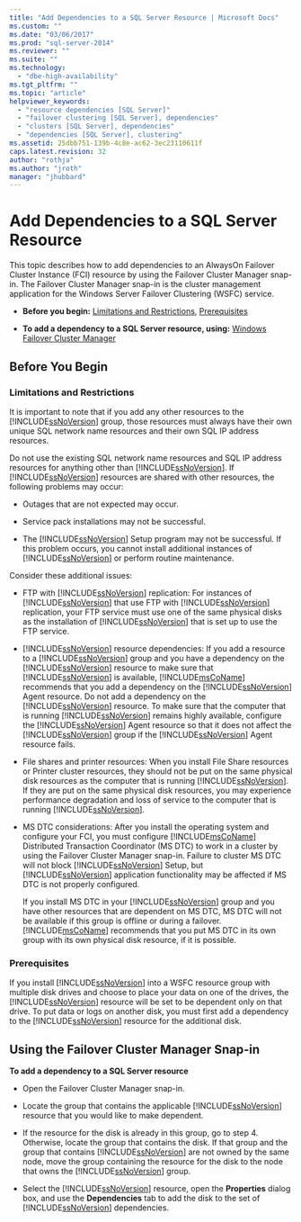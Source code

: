 ```yaml
---
title: "Add Dependencies to a SQL Server Resource | Microsoft Docs"
ms.custom: ""
ms.date: "03/06/2017"
ms.prod: "sql-server-2014"
ms.reviewer: ""
ms.suite: ""
ms.technology: 
  - "dbe-high-availability"
ms.tgt_pltfrm: ""
ms.topic: "article"
helpviewer_keywords: 
  - "resource dependencies [SQL Server]"
  - "failover clustering [SQL Server], dependencies"
  - "clusters [SQL Server], dependencies"
  - "dependencies [SQL Server], clustering"
ms.assetid: 25dbb751-139b-4c8e-ac62-3ec23110611f
caps.latest.revision: 32
author: "rothja"
ms.author: "jroth"
manager: "jhubbard"
---
```

# Add Dependencies to a SQL Server Resource
  This topic describes how to add dependencies to an AlwaysOn Failover Cluster Instance (FCI) resource by using the Failover Cluster Manager snap-in. The Failover Cluster Manager snap-in is the cluster management application for the Windows Server Failover Clustering (WSFC) service.  
  
-   **Before you begin:**  [Limitations and Restrictions](#Restrictions), [Prerequisites](#Prerequisites)  
  
-   **To add a dependency to a SQL Server resource, using:** [Windows Failover Cluster Manager](#WinClusManager)  
  
##  <a name="BeforeYouBegin"></a> Before You Begin  
  
###  <a name="Restrictions"></a> Limitations and Restrictions  
 It is important to note that if you add any other resources to the [!INCLUDE[ssNoVersion](../includes/ssnoversion-md.md)] group, those resources must always have their own unique SQL network name resources and their own SQL IP address resources.  
  
 Do not use the existing SQL network name resources and SQL IP address resources for anything other than [!INCLUDE[ssNoVersion](../includes/ssnoversion-md.md)]. If [!INCLUDE[ssNoVersion](../includes/ssnoversion-md.md)] resources are shared with other resources, the following problems may occur:  
  
-   Outages that are not expected may occur.  
  
-   Service pack installations may not be successful.  
  
-   The [!INCLUDE[ssNoVersion](../includes/ssnoversion-md.md)] Setup program may not be successful. If this problem occurs, you cannot install additional instances of [!INCLUDE[ssNoVersion](../includes/ssnoversion-md.md)] or perform routine maintenance.  
  
 Consider these additional issues:  
  
-   FTP with [!INCLUDE[ssNoVersion](../includes/ssnoversion-md.md)] replication: For instances of [!INCLUDE[ssNoVersion](../includes/ssnoversion-md.md)] that use FTP with [!INCLUDE[ssNoVersion](../includes/ssnoversion-md.md)] replication, your FTP service must use one of the same physical disks as the installation of [!INCLUDE[ssNoVersion](../includes/ssnoversion-md.md)] that is set up to use the FTP service.  
  
-   [!INCLUDE[ssNoVersion](../includes/ssnoversion-md.md)] resource dependencies: If you add a resource to a [!INCLUDE[ssNoVersion](../includes/ssnoversion-md.md)] group and you have a dependency on the [!INCLUDE[ssNoVersion](../includes/ssnoversion-md.md)] resource to make sure that [!INCLUDE[ssNoVersion](../includes/ssnoversion-md.md)] is available, [!INCLUDE[msCoName](../includes/msconame-md.md)] recommends that you add a dependency on the [!INCLUDE[ssNoVersion](../includes/ssnoversion-md.md)] Agent resource. Do not add a dependency on the [!INCLUDE[ssNoVersion](../includes/ssnoversion-md.md)] resource. To make sure that the computer that is running [!INCLUDE[ssNoVersion](../includes/ssnoversion-md.md)] remains highly available, configure the [!INCLUDE[ssNoVersion](../includes/ssnoversion-md.md)] Agent resource so that it does not affect the [!INCLUDE[ssNoVersion](../includes/ssnoversion-md.md)] group if the [!INCLUDE[ssNoVersion](../includes/ssnoversion-md.md)] Agent resource fails.  
  
-   File shares and printer resources: When you install File Share resources or Printer cluster resources, they should not be put on the same physical disk resources as the computer that is running [!INCLUDE[ssNoVersion](../includes/ssnoversion-md.md)]. If they are put on the same physical disk resources, you may experience performance degradation and loss of service to the computer that is running [!INCLUDE[ssNoVersion](../includes/ssnoversion-md.md)].  
  
-   MS DTC considerations: After you install the operating system and configure your FCI, you must configure [!INCLUDE[msCoName](../includes/msconame-md.md)] Distributed Transaction Coordinator (MS DTC) to work in a cluster by using the Failover Cluster Manager snap-in. Failure to cluster MS DTC will not block [!INCLUDE[ssNoVersion](../includes/ssnoversion-md.md)] Setup, but [!INCLUDE[ssNoVersion](../includes/ssnoversion-md.md)] application functionality may be affected if MS DTC is not properly configured.  
  
     If you install MS DTC in your [!INCLUDE[ssNoVersion](../includes/ssnoversion-md.md)] group and you have other resources that are dependent on MS DTC, MS DTC will not be available if this group is offline or during a failover. [!INCLUDE[msCoName](../includes/msconame-md.md)] recommends that you put MS DTC in its own group with its own physical disk resource, if it is possible.  
  
###  <a name="Prerequisites"></a> Prerequisites  
 If you install [!INCLUDE[ssNoVersion](../includes/ssnoversion-md.md)] into a WSFC resource group with multiple disk drives and choose to place your data on one of the drives, the [!INCLUDE[ssNoVersion](../includes/ssnoversion-md.md)] resource will be set to be dependent only on that drive. To put data or logs on another disk, you must first add a dependency to the [!INCLUDE[ssNoVersion](../includes/ssnoversion-md.md)] resource for the additional disk.  
  
##  <a name="WinClusManager"></a> Using the Failover Cluster Manager Snap-in  
 **To add a dependency to a SQL Server resource**  
  
-   Open the Failover Cluster Manager snap-in.  
  
-   Locate the group that contains the applicable [!INCLUDE[ssNoVersion](../includes/ssnoversion-md.md)] resource that you would like to make dependent.  
  
-   If the resource for the disk is already in this group, go to step 4. Otherwise, locate the group that contains the disk. If that group and the group that contains [!INCLUDE[ssNoVersion](../includes/ssnoversion-md.md)] are not owned by the same node, move the group containing the resource for the disk to the node that owns the [!INCLUDE[ssNoVersion](../includes/ssnoversion-md.md)] group.  
  
-   Select the [!INCLUDE[ssNoVersion](../includes/ssnoversion-md.md)] resource, open the **Properties** dialog box, and use the **Dependencies** tab to add the disk to the set of [!INCLUDE[ssNoVersion](../includes/ssnoversion-md.md)] dependencies.  
  
  